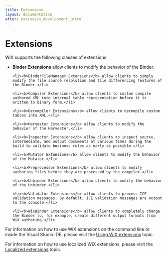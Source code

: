 ```yaml
---
title: Extensions
layout: documentation
after: extension_development_intro
---
```


  <h1>Extensions</h1>

  <p>WiX supports the following classes of extensions:</p>

  <ul>
    <li><b>Binder Extensions</b> allow clients to modify the behavior of the Binder.</li>

    <li><b>BinderFileManager Extensions</b> allow clients to simply modify the file source resolution and file differencing features of the Binder.</li>

    <li><b>Compiler Extensions</b> allow clients to custom compile authored XML into internal table representation before it is written to binary form.</li>

    <li><b>Decompiler Extensions</b> allow clients to decompile custom tables into XML.</li>

    <li><b>Harvester Extensions</b> allow clients to modify the behavior of the Harvester.</li>

    <li><b>Inspector Extensions</b> allow clients to inspect source, intermediate, and output documents at various times during the build to validate business rules as early as possible.</li>

    <li><b>Mutator Extensions</b> allow clients to modify the behavior of the Mutator.</li>

    <li><b>Preprocessor Extensions</b> allow clients to modify authoring files before they are processed by the compiler.</li>

    <li><b>Unbinder Extensions</b> allow clients to modify the behavior of the Unbinder.</li>

    <li><b>Validator Extensions</b> allow clients to process ICE validation messages. By default, ICE validation messages are output to the console.</li>

    <li><b>WixBinder Extensions</b> allow clients to completely change the Binder to, for example, create different output formats from WiX authoring.</li>
  </ul>

For information on how to use WiX extensions on the command line or inside the Visual Studio IDE, please visit the <a href='extension_usage_introduction.htm'>Using WiX extensions</a> topic.

For information on how to use localized WiX extensions, please visit the <a href='localized_extensions.htm'>Localized extensions</a> topic.
